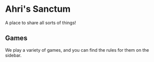 
# Ahri's Sanctum

A place to share all sorts of things!

## Games

We play a variety of games, and you can find the rules for them on the sidebar.

